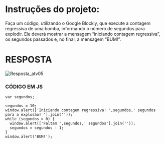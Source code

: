 # Instruções do projeto:

Faça um código, utilizando o Google Blockly, que execute a contagem regressiva de uma bomba, informando o número de segundos para explodir. Ele deverá mostrar a mensagem “iniciando contagem regressiva”, os segundos passados e, no final, a mensagem “BUM!”.

# RESPOSTA

![Resposta_atv05](https://github.com/jedsonjhones/Softex-Backend/assets/39849707/2d167c68-0087-476f-b959-67fa5f8a0f55)




### CÓDIGO EM JS

```JS
var segundos;

segundos = 10;
window.alert(['Iniciando contagem regressiva! ',segundos,' segundos para a explosão! '].join(''));
while (segundos > 0) {
  window.alert(['Faltam ',segundos,' segundos'].join(''));
  segundos = segundos - 1;
}
window.alert('BUM!');
```
